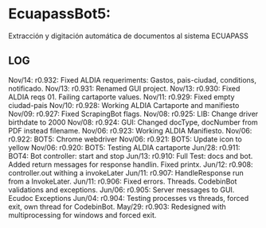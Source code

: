 # EcuapassBot5: 
Extracción y digitación automática de documentos al sistema ECUAPASS

## LOG
Nov/14: r0.932: Fixed ALDIA requeriments: Gastos, pais-ciudad, conditions, notificado.
Nov/13: r0.931: Renamed GUI project.
Nov/13: r0.930: Fixed ALDIA reqs 01. Failing cartaporte values. 
Nov/11: r0.929: Fixed empty ciudad-pais
Nov/10: r0.928: Working ALDIA Cartaporte and manifiesto
Nov/09: r0.927: Fixed ScrapingBot flags.
Nov/08: r0.925: LIB: Change driver birthdate to 2000
Nov/08: r0.924: GUI: Changed docType, docNumber from PDF instead filename.
Nov/06: r0.923: Working ALDIA Manifiesto.
Nov/06: r0.922: BOT5: Chrome webdriver
Nov/06: r0.921: BOT5: Update icon to yellow
Nov/06: r0.920: BOT5: Testing ALDIA cartaporte
Jun/28: r0.911: BOT4: Bot controller: start and stop
Jun/13: r0.910: Full Test: docs and bot. Added return messages for response handlin. Fixed printx.
Jun/12: r0.908: controller.out withing a invokeLater
Jun/11: r0.907: HandleResponse run from a InvokeLater.
Jun/11: r0.906: Fixed errors. Threads. CodebinBot validations and exceptions.
Jun/06: r0.905: Server messages to GUI. Ecudoc Exceptions 
Jun/04: r0.904: Testing processes vs threads, forced exit, own thread for CodebinBot.
May/29: r0.903: Redesigned with multiprocessing for windows and forced exit.


